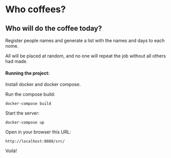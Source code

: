 # Who coffees?

## Who will do the coffee today?

Register people names and generate a list with the names and days to each nome.

All will be placed at random, and no one will repeat the job without all others had made.

#### Running the project:

Install docker and docker compose.

Run the compose build:

    docker-compose build

Start the server:

    docker-compose up

Open in your browser this URL:

    http://localhost:8080/src/

Voilà!
